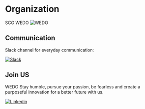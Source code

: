 # Organization
SCG WEDO
![WEDO](https://scontent.fbkk12-4.fna.fbcdn.net/v/t1.6435-9/s2048x2048/244035471_467183154999094_5726017582184836058_n.jpg?_nc_cat=110&ccb=1-5&_nc_sid=e3f864&_nc_eui2=AeE1e-tHQdQrTqE5SRUZNhfdqX6AKxS_jfqpfoArFL-N-q4P7snbSwlBUUS1CsAThys&_nc_ohc=V-p8mcpJLdgAX9DgfKj&_nc_ht=scontent.fbkk12-4.fna&oh=7f0306ae66c2dcf78fe3fdadb59d47a0&oe=6190CB03)

## Communication
Slack channel for everyday communication:

[![Slack][slack-badge]][slack-link]

## Join US
WEDO
Stay humble, pursue your passion, be fearless and create a purposeful innovation for a better future with us.

[![Linkedin][linkedin-badge]][linkedin-link]

[slack-badge]: https://img.shields.io/static/v1?logo=slack&label=slack&message=Join&color=green
[slack-link]: https://app.slack.com/client/T01U2H4QRSB/C01UAH108TG

[linkedin-badge]: https://img.shields.io/static/v1?logo=linkedin&label=wedo&message=Join&color=black
[linkedin-link]: https://www.linkedin.com/company/wedotheofficial/
